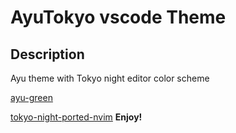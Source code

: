 # AyuTokyo vscode Theme

## Description

Ayu theme with Tokyo night editor color scheme

[ayu-green](https://marketplace.visualstudio.com/items?itemName=Siris01.ayu-green)

[tokyo-night-ported-nvim](https://marketplace.visualstudio.com/items?itemName=Dionannd.tokyo-night-ported-nvim)
**Enjoy!**
